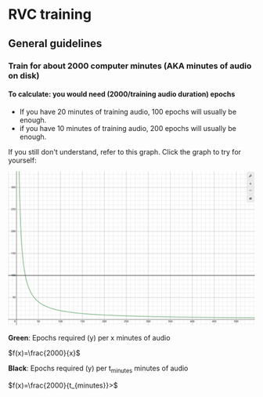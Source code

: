 # RVC training

## General guidelines

### Train for about 2000 computer minutes (AKA minutes of audio on disk)
#### To calculate: you would need (2000/training audio duration) epochs
* If you have 20 minutes of training audio, 100 epochs will usually be enough.
* if you have 10 minutes of training audio, 200 epochs will usually  be enough.

If you still don't understand, refer to this graph. Click the graph to try for yourself:

<a href='https://www.desmos.com/calculator/dtrzof6mjv' target='_blank'>![graph.png](graph.png)</a>

**Green**: Epochs required (y) per x minutes of audio

$f(x)=\frac{2000}{x}$

**Black**: Epochs required (y) per t<sub>minutes</sub> minutes of audio

$f(x)=\frac{2000}{t_{minutes}}>$